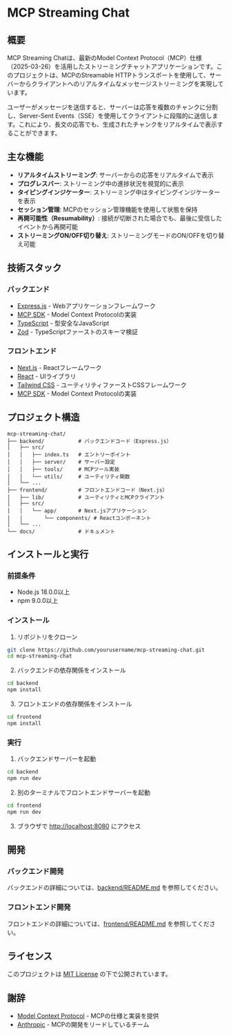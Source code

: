 # MCP Streaming Chat

## 概要

MCP Streaming Chatは、最新のModel Context Protocol（MCP）仕様（2025-03-26）を活用したストリーミングチャットアプリケーションです。このプロジェクトは、MCPのStreamable HTTPトランスポートを使用して、サーバーからクライアントへのリアルタイムなメッセージストリーミングを実現しています。

ユーザーがメッセージを送信すると、サーバーは応答を複数のチャンクに分割し、Server-Sent Events（SSE）を使用してクライアントに段階的に送信します。これにより、長文の応答でも、生成されたチャンクをリアルタイムで表示することができます。

## 主な機能

- **リアルタイムストリーミング**: サーバーからの応答をリアルタイムで表示
- **プログレスバー**: ストリーミング中の進捗状況を視覚的に表示
- **タイピングインジケーター**: ストリーミング中はタイピングインジケーターを表示
- **セッション管理**: MCPのセッション管理機能を使用して状態を保持
- **再開可能性（Resumability）**: 接続が切断された場合でも、最後に受信したイベントから再開可能
- **ストリーミングON/OFF切り替え**: ストリーミングモードのON/OFFを切り替え可能

## 技術スタック

### バックエンド
- [Express.js](https://expressjs.com/) - Webアプリケーションフレームワーク
- [MCP SDK](https://github.com/modelcontextprotocol/typescript-sdk) - Model Context Protocolの実装
- [TypeScript](https://www.typescriptlang.org/) - 型安全なJavaScript
- [Zod](https://github.com/colinhacks/zod) - TypeScriptファーストのスキーマ検証

### フロントエンド
- [Next.js](https://nextjs.org/) - Reactフレームワーク
- [React](https://reactjs.org/) - UIライブラリ
- [Tailwind CSS](https://tailwindcss.com/) - ユーティリティファーストCSSフレームワーク
- [MCP SDK](https://github.com/modelcontextprotocol/typescript-sdk) - Model Context Protocolの実装

## プロジェクト構造

```
mcp-streaming-chat/
├── backend/           # バックエンドコード（Express.js）
│   ├── src/
│   │   ├── index.ts   # エントリーポイント
│   │   ├── server/    # サーバー設定
│   │   ├── tools/     # MCPツール実装
│   │   └── utils/     # ユーティリティ関数
│   └── ...
├── frontend/          # フロントエンドコード（Next.js）
│   ├── lib/           # ユーティリティとMCPクライアント
│   ├── src/
│   │   └── app/       # Next.jsアプリケーション
│   │       └── components/ # Reactコンポーネント
│   └── ...
└── docs/              # ドキュメント
```

## インストールと実行

### 前提条件

- Node.js 18.0.0以上
- npm 9.0.0以上

### インストール

1. リポジトリをクローン

```bash
git clone https://github.com/yourusername/mcp-streaming-chat.git
cd mcp-streaming-chat
```

2. バックエンドの依存関係をインストール

```bash
cd backend
npm install
```

3. フロントエンドの依存関係をインストール

```bash
cd frontend
npm install
```

### 実行

1. バックエンドサーバーを起動

```bash
cd backend
npm run dev
```

2. 別のターミナルでフロントエンドサーバーを起動

```bash
cd frontend
npm run dev
```

3. ブラウザで [http://localhost:8080](http://localhost:8080) にアクセス

## 開発

### バックエンド開発

バックエンドの詳細については、[backend/README.md](./backend/README.md) を参照してください。

### フロントエンド開発

フロントエンドの詳細については、[frontend/README.md](./frontend/README.md) を参照してください。

## ライセンス

このプロジェクトは [MIT License](LICENSE) の下で公開されています。

## 謝辞

- [Model Context Protocol](https://modelcontextprotocol.io/) - MCPの仕様と実装を提供
- [Anthropic](https://www.anthropic.com/) - MCPの開発をリードしているチーム

